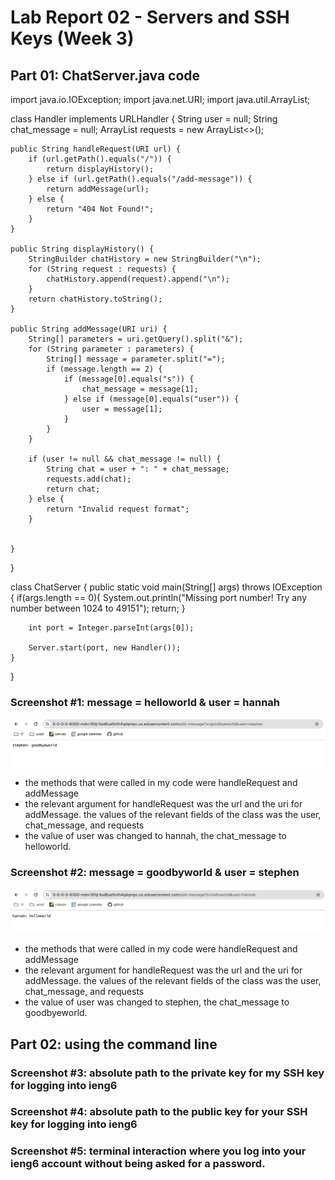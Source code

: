 # Lab Report 02 - Servers and SSH Keys (Week 3)

## Part 01: ChatServer.java code

import java.io.IOException;
import java.net.URI;
import java.util.ArrayList;

class Handler implements URLHandler {
    String user = null;
    String chat_message = null;
    ArrayList <String> requests = new ArrayList<>();
    
    public String handleRequest(URI url) {
        if (url.getPath().equals("/")) {
            return displayHistory();
        } else if (url.getPath().equals("/add-message")) {
            return addMessage(url);
        } else {
            return "404 Not Found!";
        }
    }

    public String displayHistory() {
        StringBuilder chatHistory = new StringBuilder("\n");
        for (String request : requests) { 
            chatHistory.append(request).append("\n");
        }
        return chatHistory.toString();
    }

    public String addMessage(URI uri) {
        String[] parameters = uri.getQuery().split("&");
        for (String parameter : parameters) {
            String[] message = parameter.split("=");
            if (message.length == 2) {
                if (message[0].equals("s")) {
                    chat_message = message[1];
                } else if (message[0].equals("user")) {
                    user = message[1];
                }
            }
        }

        if (user != null && chat_message != null) {
            String chat = user + ": " + chat_message;
            requests.add(chat);
            return chat;
        } else {
            return "Invalid request format";
        }


    }


}

class ChatServer {
    public static void main(String[] args) throws IOException {
        if(args.length == 0){
            System.out.println("Missing port number! Try any number between 1024 to 49151");
            return;
        }

        int port = Integer.parseInt(args[0]);

        Server.start(port, new Handler());
    }
}

### Screenshot #1: message = helloworld & user = hannah

![Image](lab02_hannah.png)
- the methods that were called in my code were handleRequest and addMessage
- the relevant argument for handleRequest was the url and the uri for addMessage. the values of the relevant fields of the class was the user, chat_message, and requests
- the value of user was changed to hannah, the chat_message to helloworld. 

### Screenshot #2: message = goodbyworld & user = stephen

![Image](lab02_stephen.png)
- the methods that were called in my code were handleRequest and addMessage
- the relevant argument for handleRequest was the url and the uri for addMessage. the values of the relevant fields of the class was the user, chat_message, and requests
- the value of user was changed to stephen, the chat_message to goodbyeworld. 

## Part 02: using the command line

### Screenshot #3: absolute path to the private key for my SSH key for logging into ieng6

### Screenshot #4: absolute path to the public key for your SSH key for logging into ieng6

### Screenshot #5: terminal interaction where you log into your ieng6 account without being asked for a password.


